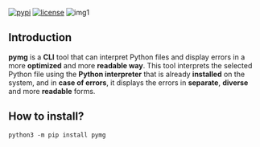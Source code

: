 [![pypi](https://img.shields.io/pypi/v/redh.svg)](https://pypi.org/project/redh/) [![license](https://img.shields.io/github/license/mimseyedi/pymg.svg)](https://github.com/mimseyedi/pymg/blob/master/LICENSE)
![img1](https://raw.githubusercontent.com/mimseyedi/pymg/master/docs/pymg-poster.png)


## Introduction
 **pymg** is a **CLI** tool that can interpret Python files and display errors in a
 more **optimized** and more **readable way**. This tool interprets the selected Python file using the **Python interpreter**
that is already **installed** on the system, and in **case of errors**, it displays
the errors in **separate**, **diverse** and more **readable** forms.

## How to install?
```
python3 -m pip install pymg
```
